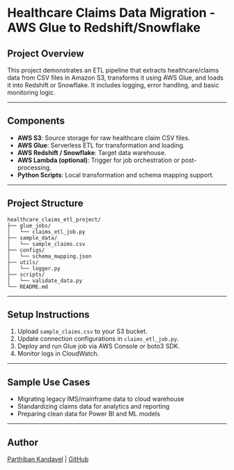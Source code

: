 # Healthcare Claims Data Migration - AWS Glue to Redshift/Snowflake

## Project Overview
This project demonstrates an ETL pipeline that extracts healthcare/claims data from CSV files in Amazon S3, transforms it using AWS Glue, and loads it into Redshift or Snowflake. It includes logging, error handling, and basic monitoring logic.

---

## Components
- **AWS S3**: Source storage for raw healthcare claim CSV files.
- **AWS Glue**: Serverless ETL for transformation and loading.
- **AWS Redshift / Snowflake**: Target data warehouse.
- **AWS Lambda (optional)**: Trigger for job orchestration or post-processing.
- **Python Scripts**: Local transformation and schema mapping support.

---

## Project Structure

```
healthcare_claims_etl_project/
├── glue_jobs/
│   └── claims_etl_job.py
├── sample_data/
│   └── sample_claims.csv
├── configs/
│   └── schema_mapping.json
├── utils/
│   └── logger.py
├── scripts/
│   └── validate_data.py
└── README.md
```

---

## Setup Instructions
1. Upload `sample_claims.csv` to your S3 bucket.
2. Update connection configurations in `claims_etl_job.py`.
3. Deploy and run Glue job via AWS Console or boto3 SDK.
4. Monitor logs in CloudWatch.

---

## Sample Use Cases
- Migrating legacy IMS/mainframe data to cloud warehouse
- Standardizing claims data for analytics and reporting
- Preparing clean data for Power BI and ML models

---

## Author
[Parthiban Kandavel](https://www.linkedin.com/in/parthi261728) | [GitHub](https://github.com/ParthibanKandavel)
